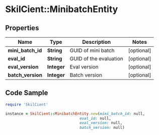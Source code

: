 # SkilCient::MinibatchEntity

## Properties

Name | Type | Description | Notes
------------ | ------------- | ------------- | -------------
**mini_batch_id** | **String** | GUID of mini batch | [optional] 
**eval_id** | **String** | GUID of the evaluation | [optional] 
**eval_version** | **Integer** | Eval version | [optional] 
**batch_version** | **Integer** | Batch version | [optional] 

## Code Sample

```ruby
require 'SkilCient'

instance = SkilCient::MinibatchEntity.new(mini_batch_id: null,
                                 eval_id: null,
                                 eval_version: null,
                                 batch_version: null)
```


